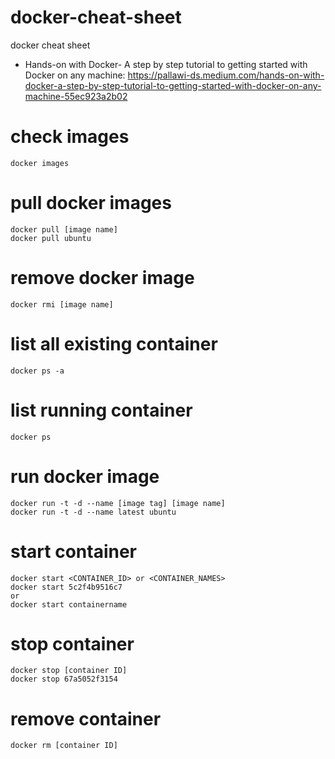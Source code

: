 # docker-cheat-sheet
docker cheat sheet


- Hands-on with Docker- A step by step tutorial to getting started with Docker on any machine: https://pallawi-ds.medium.com/hands-on-with-docker-a-step-by-step-tutorial-to-getting-started-with-docker-on-any-machine-55ec923a2b02


# check images
```
docker images
```

# pull docker images
```
docker pull [image name]
docker pull ubuntu
```

# remove docker image
```
docker rmi [image name]
```

# list all existing container
```
docker ps -a
```

# list running container
```
docker ps
```

# run docker image
```
docker run -t -d --name [image tag] [image name]
docker run -t -d --name latest ubuntu
```

# start container
```
docker start <CONTAINER_ID> or <CONTAINER_NAMES>
docker start 5c2f4b9516c7
or 
docker start containername
```

# stop container
```
docker stop [container ID]
docker stop 67a5052f3154
```

# remove container
```
docker rm [container ID]
```
